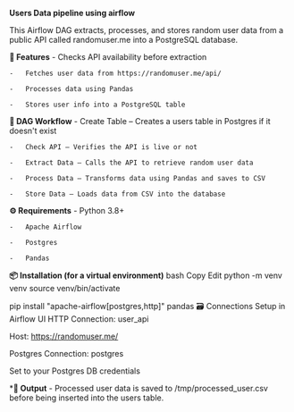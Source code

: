 **Users Data pipeline using airflow**

This Airflow DAG extracts, processes, and stores random user data from a public API  called randomuser.me into a PostgreSQL database.

**🔧 Features**
    -   Checks API availability before extraction

    -   Fetches user data from https://randomuser.me/api/

    -   Processes data using Pandas

    -   Stores user info into a PostgreSQL table

**🔁 DAG Workflow**
    -   Create Table – Creates a users table in Postgres if it doesn't exist

    -   Check API – Verifies the API is live or not

    -   Extract Data – Calls the API to retrieve random user data

    -   Process Data – Transforms data using Pandas and saves to CSV

    -   Store Data – Loads data from CSV into the database

**⚙️ Requirements**
    -   Python 3.8+

    -   Apache Airflow

    -   Postgres

    -   Pandas

**📦 Installation (for a virtual environment)**
bash
Copy
Edit
python -m venv venv
source venv/bin/activate

pip install "apache-airflow[postgres,http]" pandas
🗃️ Connections Setup in Airflow UI
HTTP Connection: user_api

Host: https://randomuser.me/

Postgres Connection: postgres

Set to your Postgres DB credentials

***📄 Output**
    -   Processed user data is saved to /tmp/processed_user.csv before being inserted into the users table.
